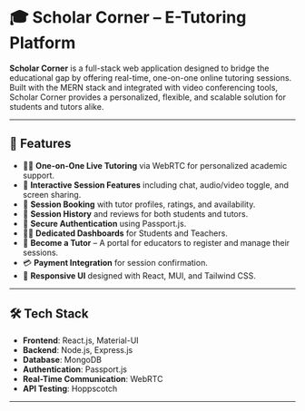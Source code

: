 # 🎓 Scholar Corner – E-Tutoring Platform

**Scholar Corner** is a full-stack web application designed to bridge the educational gap by offering real-time, one-on-one online tutoring sessions. Built with the MERN stack and integrated with video conferencing tools, Scholar Corner provides a personalized, flexible, and scalable solution for students and tutors alike.

---

## 🌟 Features

- 🧑‍🏫 **One-on-One Live Tutoring** via WebRTC for personalized academic support.
- 💬 **Interactive Session Features** including chat, audio/video toggle, and screen sharing.
- 📅 **Session Booking** with tutor profiles, ratings, and availability.
- 📜 **Session History** and reviews for both students and tutors.
- 🔐 **Secure Authentication** using Passport.js.
- 🧑‍🎓 **Dedicated Dashboards** for Students and Teachers.
- 💼 **Become a Tutor** – A portal for educators to register and manage their sessions.
- 💳 **Payment Integration** for session confirmation.
- 📲 **Responsive UI** designed with React, MUI, and Tailwind CSS.

---

## 🛠 Tech Stack

- **Frontend**: React.js, Material-UI
- **Backend**: Node.js, Express.js
- **Database**: MongoDB
- **Authentication**: Passport.js
- **Real-Time Communication**: WebRTC
- **API Testing**: Hoppscotch
---


